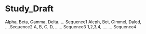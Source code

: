 # Study_Draft
Alpha, Beta, Gamma, Delta..... Sequence1
Aleph, Bet, Gimmel, Daled, ....Sequence2
A, B, C, D, ......             Sequence3
1,2,3,4, ........              Sequence4

